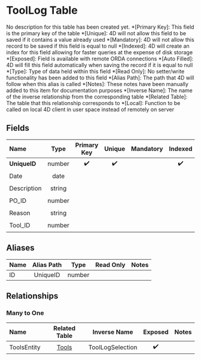 ﻿# ToolLog Table
No description for this table has been created yet.
*[Primary Key]: This field is the primary key of the table
*[Unique]: 4D will not allow this field to be saved if it contains a value already used
*[Mandatory]: 4D will not allow this record to be saved if this field is equal to null
*[Indexed]: 4D will create an index for this field allowing for faster queries at the expense of disk storage
*[Exposed]: Field is available with remote ORDA connections
*[Auto Filled]: 4D will fill this field automatically when saving the record if it is equal to null
*[Type]: Type of data held within this field
*[Read Only]: No setter/write functionality has been added to this field
*[Alias Path]: The path that 4D will follow when this alias is called
*[Notes]: These notes have been manually added to this item for documentation purposes
*[Inverse Name]: The name of the inverse relationship from the corresponding table
*[Related Table]: The table that this relationship corresponds to
*[Local]: Function to be called on local 4D client in user space instead of remotely on server
## Fields

|Name|Type|Primary Key|Unique|Mandatory|Indexed|Exposed|Auto Filled|Notes|
|:---|:---:|:---:|:---:|:---:|:---:|:---:|:---:|:---:|
|**UniqueID**|number|✔️|✔️||✔️|✔️|✔️||
|Date|date|||||✔️|||
|Description|string|||||✔️|||
|PO_ID|number|||||✔️|||
|Reason|string|||||✔️|||
|Tool_ID|number|||||✔️|||
## Aliases

|Name|Alias Path|Type|Read Only|Notes|
|:---|:---:|:---:|:---:|:---:|
|ID|UniqueID|number|||
## Relationships
### Many to One

|Name|Related Table|Inverse Name|Exposed|Notes|
|:---|:---:|:---:|:---:|:---:|
|ToolsEntity|[Tools](Tools.md)|ToolLogSelection|✔️||